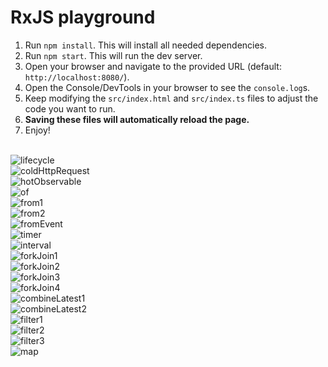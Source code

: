 # RxJS playground

1. Run `npm install`. This will install all needed dependencies.
2. Run `npm start`. This will run the dev server.
3. Open your browser and navigate to the provided URL (default: `http://localhost:8080/`).
4. Open the Console/DevTools in your browser to see the `console.log`s.
5. Keep modifying the `src/index.html` and `src/index.ts` files to adjust the code you want to run.
6. **Saving these files will automatically reload the page.**
7. Enjoy!

<br/>
<img src="https://github.com/enesozmus/rxjs-playground/blob/master/assets/SubscriptionLifecycle.png" alt="lifecycle">
<br/>
<img src="https://github.com/enesozmus/rxjs-playground/blob/master/assets/coldHttpRequest.png" alt="coldHttpRequest">
<br/>
<img src="https://github.com/enesozmus/rxjs-playground/blob/master/assets/hotObservable.png" alt="hotObservable">
<br/>
<img src="https://github.com/enesozmus/rxjs-playground/blob/master/assets/of.png" alt="of">
<br/>
<img src="https://github.com/enesozmus/rxjs-playground/blob/master/assets/from1.png" alt="from1">
<br/>
<img src="https://github.com/enesozmus/rxjs-playground/blob/master/assets/from2.png" alt="from2">
<br/>
<img src="https://github.com/enesozmus/rxjs-playground/blob/master/assets/fromEvent.png" alt="fromEvent">
<br/>
<img src="https://github.com/enesozmus/rxjs-playground/blob/master/assets/timer.png" alt="timer">
<br/>
<img src="https://github.com/enesozmus/rxjs-playground/blob/master/assets/interval.png" alt="interval">
<br/>
<img src="https://github.com/enesozmus/rxjs-playground/blob/master/assets/forkJoin1.png" alt="forkJoin1">
<br/>
<img src="https://github.com/enesozmus/rxjs-playground/blob/master/assets/forkJoin2.png" alt="forkJoin2">
<br/>
<img src="https://github.com/enesozmus/rxjs-playground/blob/master/assets/forkJoin3.png" alt="forkJoin3">
<br/>
<img src="https://github.com/enesozmus/rxjs-playground/blob/master/assets/forkJoin4.png" alt="forkJoin4">
<br/>
<img src="https://github.com/enesozmus/rxjs-playground/blob/master/assets/combineLatest1.png" alt="combineLatest1">
<br/>
<img src="https://github.com/enesozmus/rxjs-playground/blob/master/assets/combineLatest2.png" alt="combineLatest2">
<br/>
<img src="https://github.com/enesozmus/rxjs-playground/blob/master/assets/filter1.png" alt="filter1">
<br/>
<img src="https://github.com/enesozmus/rxjs-playground/blob/master/assets/filter2.png" alt="filter2">
<br/>
<img src="https://github.com/enesozmus/rxjs-playground/blob/master/assets/filter3.png" alt="filter3">
<br/>
<img src="https://github.com/enesozmus/rxjs-playground/blob/master/assets/map.png" alt="map">